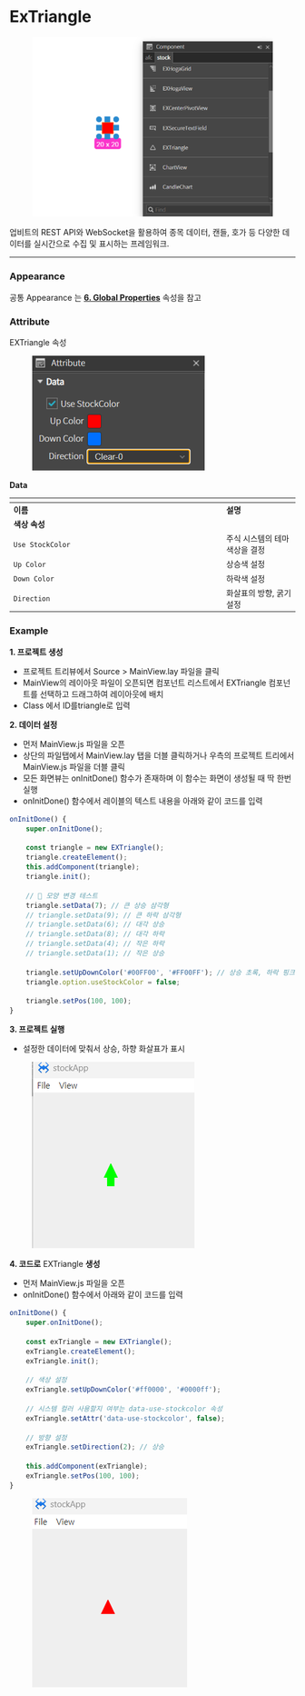 # ExTriangle

<figure><img src="../../.gitbook/assets/스크린샷 2025-06-27 164338.png" alt=""><figcaption></figcaption></figure>



업비트의 REST API와 WebSocket을 활용하여 종목 데이터, 캔들, 호가 등 다양한 데이터를 실시간으로 수집 및 표시하는 프레임워크.

***

### Appearance

공통 Appearance 는 [**6. Global Properties**](<../../Guide for SpiderGen/06  SpiderGen Editor/04  Properties Pane/02 Appearence.md>) 속성을 참고

### Attribute

EXTriangle 속성

<figure><img src="../../.gitbook/assets/스크린샷 2025-06-30 085048.png" alt=""><figcaption></figcaption></figure>

**Data**

<table data-header-hidden><thead><tr><th width="361"></th><th></th></tr></thead><tbody><tr><td><strong>이름</strong></td><td><strong>설명</strong></td></tr><tr><td><strong>색상 속성</strong></td><td></td></tr><tr><td><code>Use StockColor</code></td><td>주식 시스템의 테마 색상을 결정</td></tr><tr><td><code>Up Color</code></td><td>상승색 설정</td></tr><tr><td><code>Down Color</code></td><td>하락색 설정</td></tr><tr><td><code>Direction</code></td><td> 화살표의 방향, 굵기 설정</td></tr></tbody></table>

### Example

**1. 프로젝트 생성**

* 프로젝트 트리뷰에서 Source > MainView.lay 파일을 클릭
* MainView의 레이아웃 파일이 오픈되면 컴포넌트 리스트에서 EXTriangle 컴포넌트를 선택하고 드래그하여 레이아웃에 배치
* Class 에서 ID를triangle로 입력

**2. 데이터 설정**

* 먼저 MainView.js 파일을 오픈
* 상단의 파일탭에서 MainView.lay 탭을 더블 클릭하거나 우측의 프로젝트 트리에서 MainView.js 파일을 더블 클릭
* 모든 화면뷰는 onInitDone() 함수가 존재하며 이 함수는 화면이 생성될 때 딱 한번 실행
* onInitDone() 함수에서 레이블의 텍스트 내용을 아래와 같이 코드를 입력

```javascript
onInitDone() {
    super.onInitDone();

    const triangle = new EXTriangle();
    triangle.createElement();
    this.addComponent(triangle);
    triangle.init();

    // 🔺 모양 변경 테스트
    triangle.setData(7); // 큰 상승 삼각형
    // triangle.setData(9); // 큰 하락 삼각형
    // triangle.setData(6); // 대각 상승
    // triangle.setData(8); // 대각 하락
    // triangle.setData(4); // 작은 하락
    // triangle.setData(1); // 작은 상승

    triangle.setUpDownColor('#00FF00', '#FF00FF'); // 상승 초록, 하락 핑크
    triangle.option.useStockColor = false;

    triangle.setPos(100, 100);
}
```

**3. 프로젝트 실행**

* 설정한 데이터에 맞춰서 상승, 하향 화살표가 표시

<figure><img src="../../.gitbook/assets/스크린샷 2025-06-30 104023.png" alt=""><figcaption></figcaption></figure>

**4. 코드로** EXTriangle **생성**

* 먼저 MainView.js 파일을 오픈
* onInitDone() 함수에서 아래와 같이 코드를 입력

```javascript
onInitDone() {
    super.onInitDone();

    const exTriangle = new EXTriangle();
    exTriangle.createElement();
    exTriangle.init();

    // 색상 설정
    exTriangle.setUpDownColor('#ff0000', '#0000ff');

    // 시스템 컬러 사용할지 여부는 data-use-stockcolor 속성
    exTriangle.setAttr('data-use-stockcolor', false);

    // 방향 설정
    exTriangle.setDirection(2); // 상승

    this.addComponent(exTriangle);
    exTriangle.setPos(100, 100);
}

```

<figure><img src="../../.gitbook/assets/스크린샷 2025-06-30 103519.png" alt=""><figcaption></figcaption></figure>
